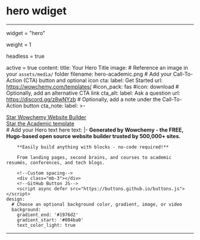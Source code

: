 # hero wdiget
---

widget = "hero"

weight = 1 

headless = true

active = true
content:
      title: Your Hero Title
      image:
        # Reference an image in your `assets/media/` folder
        filename: hero-academic.png
      # Add your Call-To-Action (CTA) button and optional icon
      cta:
        label: Get Started
        url: https://wowchemy.com/templates/
        #icon_pack: fas
        #icon: download
      # Optionally, add an alternative CTA link
      cta_alt:
        label: Ask a question
        url: https://discord.gg/z8wNYzb
      # Optionally, add a note under the Call-To-Action button
      cta_note:
        label: >-
                    <div style="text-shadow: none;"><a class="github-button" href="https://github.com/wowchemy/wowchemy-hugo-themes" data-icon="octicon-star" data-size="large" data-show-count="true" aria-label="Star">Star Wowchemy Website Builder</a></div><div style="text-shadow: none;"><a class="github-button" href="https://github.com/wowchemy/starter-hugo-academic" data-icon="octicon-star" data-size="large" data-show-count="true" aria-label="Star">Star the Academic template</a></div>
      # Add your Hero text here
      text: |-
        **Generated by Wowchemy - the FREE, Hugo-based open source website builder trusted by 500,000+ sites.**

        **Easily build anything with blocks - no-code required!**

        From landing pages, second brains, and courses to academic resumés, conferences, and tech blogs.

        <!--Custom spacing-->
        <div class="mb-3"></div>
        <!--GitHub Button JS-->
        <script async defer src="https://buttons.github.io/buttons.js"></script>        
    design:
      # Choose an optional background color, gradient, image, or video
      background:
        gradient_end: '#1976d2'
        gradient_start: '#004ba0'
        text_color_light: true
---
